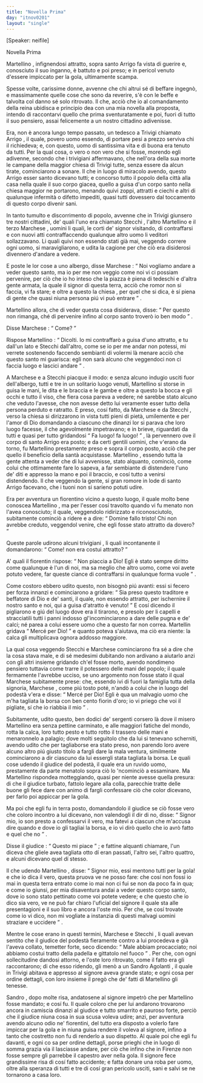 ```yaml
---
title: "Novella Prima"
day: "itnov0201"
layout: "single"
---
```

<html>
 <head>
 </head>
 <body>
  <div id="nov0201" type="novella" who="neifile">
   <p>
    [Speaker: neifile]
   </p>
   <head>
    Novella Prima
   </head>
   <argument>
    <p>
     <milestone id="p02010001"/>
     <name persref="martellino" type="person">
      Martellino
     </name>
     , infignendosi attratto, sopra
     <name persref="santoarrigo" type="person">
      santo Arrigo
     </name>
     fa vista di guerire e, conosciuto il suo inganno, &egrave; battuto e poi preso; e in pericol venuto d'essere impiccato per la gola, ultimamente scampa.
    </p>
   </argument>
   <div3 type="commentary" who="neifile">
    <p>
     <milestone id="p02010002"/>
     Spesse volte, carissime donne, avvenne che chi altrui s&eacute; di beffare ingegn&ograve;, e massimamente quelle cose che sono da reverire, s'&egrave; con le beffe e talvolta col danno s&eacute; solo ritrovato. Il che, acci&ograve; che io al comandamento della reina ubidisca e principio dea con una mia novella alla proposta, intendo di raccontarvi quello che prima sventuratamente e poi, fuori di tutto il suo pensiero, assai felicemente a un nostro cittadino adivenisse.
    </p>
   </div3>
   <p>
    <milestone id="p02010003"/>
    Era, non &egrave; ancora lungo tempo passato, un tedesco a
    <name placeref="treviso" type="place">
     Trivigi
    </name>
    chiamato
    <name persref="santoarrigo" type="person">
     Arrigo
    </name>
    , il quale, povero uomo essendo, di portare pesi a prezzo serviva chi il richiedeva; e, con questo, uomo di santissima vita e di buona era tenuto da tutti.
    <milestone id="p02010004"/>
    Per la qual cosa, o vero o non vero che si fosse, morendo egli adivenne, secondo che i trivigiani affermavano, che nell'ora della sua morte le campane della
    <name placeref="duomotreviso-0201" type="place">
     maggior chiesa
    </name>
    di
    <name placeref="treviso" type="place">
     Trivigi
    </name>
    tutte, senza essere da alcun tirate, cominciarono a sonare.
    <milestone id="p02010005"/>
    Il che in luogo di miracolo avendo, questo
    <name persref="santoarrigo" type="person">
     Arrigo
    </name>
    esser santo dicevano tutti; e concorso tutto il popolo della citt&agrave; alla casa nella quale il suo corpo giacea, quello a guisa d'un corpo santo nella chiesa maggior ne portarono, menando quivi zoppi, attratti e ciechi e altri di qualunque infermit&agrave; o difetto impediti, quasi tutti dovessero dal toccamento di questo corpo divenir sani.
   </p>
   <p>
    <milestone id="p02010006"/>
    In tanto tumulto e discorrimento di popolo, avvenne che in
    <name placeref="treviso" type="place">
     Trivigi
    </name>
    giunsero tre nostri cittadini, de' quali l'uno era chiamato
    <name persref="stecchi" type="person">
     Stecchi
    </name>
    , l'altro
    <name persref="martellino" type="person">
     Martellino
    </name>
    e il terzo
    <name persref="marchese" type="person">
     Marchese
    </name>
    , uomini li quali, le corti de' signor visitando, di contraffarsi e con nuovi atti contraffaccendo qualunque altro uomo li veditori sollazzavano. Li quali quivi non essendo stati gi&agrave; mai, veggendo correre ogni uomo, si maravigliarono, e udita la cagione per che ci&ograve; era disiderosi divennero d'andare a vedere.
   </p>
   <p>
    <milestone id="p02010007"/>
    E poste le lor cose a uno albergo, disse
    <name persref="marchese" type="person">
     Marchese
    </name>
    :
    <q direct="unspecified" who="marchese">
     Noi vogliamo andare a veder questo santo, ma io per me non veggio come noi vi ci possiam pervenire, per ci&ograve; che io ho inteso che la piazza &egrave; piena di tedeschi e d'altra gente armata, la quale il signor di questa terra, acci&ograve; che romor non si faccia, vi fa stare; e oltre a questo la
     <name placeref="duomotreviso-0201" type="place">
      chiesa
     </name>
     , per quel che si dica, &egrave; s&iacute; piena di gente che quasi niuna persona pi&uacute; vi pu&ograve; entrare
    </q>
    .
   </p>
   <p>
    <milestone id="p02010008"/>
    <name persref="martellino" type="person">
     Martellino
    </name>
    allora, che di veder questa cosa disiderava, disse:
    <q direct="unspecified" who="martellino">
     Per questo non rimanga, ch&eacute; di pervenire infino al corpo santo trover&ograve; io ben modo
    </q>
    .
   </p>
   <p>
    <milestone id="p02010009"/>
    Disse
    <name persref="marchese" type="person">
     Marchese
    </name>
    :
    <q direct="unspecified" who="marchese">
     Come?
    </q>
   </p>
   <p>
    <milestone id="p02010010"/>
    Rispose
    <name persref="martellino" type="person">
     Martellino
    </name>
    :
    <q direct="unspecified" who="martellino">
     Dicolti. Io mi contraffar&ograve; a guisa d'uno attratto, e tu dall'un lato e
     <name persref="stecchi" type="person">
      Stecchi
     </name>
     dall'altro, come se io per me andar non potessi, mi verrete sostenendo faccendo sembianti di volermi l&agrave; menare acci&ograve; che questo santo mi guarisca: egli non sar&agrave; alcuno che veggendoci non ci faccia luogo e lascici andare
    </q>
    .
   </p>
   <p>
    <milestone id="p02010011"/>
    A
    <name persref="marchese" type="person">
     Marchese
    </name>
    e a
    <name persref="stecchi" type="person">
     Stecchi
    </name>
    piacque il modo: e senza alcuno indugio usciti fuor dell'albergo, tutti e tre in un solitario luogo venuti,
    <name persref="martellino" type="person">
     Martellino
    </name>
    si storse in guisa le mani, le dita e le braccia e le gambe e oltre a questo la bocca e gli occhi e tutto il viso, che fiera cosa pareva a vedere; n&eacute; sarebbe stato alcuno che veduto l'avesse, che non avesse detto lui veramente esser tutto della persona perduto e ratratto.
    <milestone id="p02010012"/>
    E preso, cos&iacute; fatto, da
    <name persref="marchese" type="person">
     Marchese
    </name>
    e da
    <name persref="stecchi" type="person">
     Stecchi
    </name>
    , verso la
    <name placeref="duomotreviso-0201" type="place">
     chiesa
    </name>
    si dirizzarono in vista tutti pieni di piet&agrave;, umilemente e per l'amor di Dio domandando a ciascuno che dinanzi lor si parava che loro luogo facesse, il che agevolmente impetravano; e in brieve, riguardati da tutti e quasi per tutto gridandosi
    <q direct="unspecified" who="marchese stecchi">
     Fa luogo! fa luogo!
    </q>
    , l&agrave; pervennero ove il corpo di
    <name persref="santoarrigo" type="person">
     santo Arrigo
    </name>
    era posto; e da certi gentili uomini, che v'erano da torno, fu
    <name persref="martellino" type="person">
     Martellino
    </name>
    prestamente preso e sopra il corpo posto, acci&ograve; che per quello il beneficio della sant&agrave; acquistasse.
    <milestone id="p02010013"/>
    <name persref="martellino" type="person">
     Martellino
    </name>
    , essendo tutta la gente attenta a veder che di lui avvenisse, stato alquanto, cominci&ograve;, come colui che ottimamente fare lo sapeva, a far sembiante di distendere l'uno de' diti e appresso la mano e poi il braccio, e cos&iacute; tutto a venirsi distendendo. Il che veggendo la gente, s&iacute; gran romore in lode di
    <name persref="santoarrigo" type="person">
     santo Arrigo
    </name>
    facevano, che i tuoni non si sarieno potuti udire.
   </p>
   <p>
    <milestone id="p02010014"/>
    Era per avventura un
    <name persref="fiorentino-0201" type="person">
     fiorentino
    </name>
    vicino a questo luogo, il quale molto bene conoscea
    <name persref="martellino" type="person">
     Martellino
    </name>
    , ma per l'esser cos&iacute; travolto quando vi fu menato non l'avea conosciuto; il quale, veggendolo ridirizzato e riconosciutolo, subitamente cominci&ograve; a ridere e a dire:
    <q direct="unspecified" who="fiorentino-0201">
     Domine fallo tristo! Chi non avrebbe creduto, veggendol venire, che egli fosse stato attratto da dovero?
    </q>
   </p>
   <p>
    <milestone id="p02010015"/>
    Queste parole udirono alcuni
    <name persref="trivigiani-0201" type="person">
     trivigiani
    </name>
    , li quali incontanente il domandarono:
    <q direct="unspecified" who="trivigiani-0201">
     Come! non era costui attratto?
    </q>
   </p>
   <p>
    <milestone id="p02010016"/>
    A' quali il
    <name persref="fiorentino-0201" type="person">
     fiorentin
    </name>
    rispose:
    <q direct="unspecified" who="fiorentino-0201">
     Non piaccia a Dio! Egli &egrave; stato sempre diritto come qualunque &egrave; l'un di noi, ma sa meglio che altro uomo, come voi avete potuto vedere, far queste ciance di contraffarsi in qualunque forma vuole
    </q>
    .
   </p>
   <p>
    <milestone id="p02010017"/>
    Come costoro ebbero udito questo, non bisogn&ograve; pi&uacute; avanti: essi si fecero per forza innanzi e cominciarono a gridare:
    <q direct="unspecified" who="trivigiani-0201">
     Sia preso questo traditore e beffatore di Dio e de' santi, il quale, non essendo attratto, per ischernire il nostro santo e noi, qui a guisa d'atratto &egrave; venuto!
    </q>
    <milestone id="p02010018"/>
    E cos&iacute; dicendo il pigliarono e gi&uacute; del luogo dove era il tirarono, e presolo per li capelli e stracciatili tutti i panni indosso gl'incominciarono a dare delle pugna e de' calci; n&eacute; parea a colui essere uomo che a questo far non correa.
    <milestone id="p02010019"/>
    <name persref="martellino" type="person">
     Martellin
    </name>
    gridava
    <q direct="unspecified" who="martellino">
     Merc&eacute; per Dio!
    </q>
    e quanto poteva s'aiutava, ma ci&ograve; era niente: la calca gli multiplicava ognora addosso maggiore.
   </p>
   <p>
    <milestone id="p02010020"/>
    La qual cosa veggendo
    <name persref="stecchi" type="person">
     Stecchi
    </name>
    e
    <name persref="marchese" type="person">
     Marchese
    </name>
    cominciarono fra s&eacute; a dire che la cosa stava male, e di s&eacute; medesimi dubitando non ardivano a aiutarlo anzi con gli altri insieme gridando ch'el fosse morto, avendo nondimeno pensiero tuttavia come trarre il potessero delle mani del popolo; il quale fermamente l'avrebbe ucciso, se uno argomento non fosse stato il qual
    <name persref="marchese" type="person">
     Marchese
    </name>
    subitamente prese:
    <milestone id="p02010021"/>
    che, essendo ivi di fuori la famiglia tutta della signoria,
    <name persref="marchese" type="person">
     Marchese
    </name>
    , come pi&uacute; tosto pot&eacute;, n'and&ograve; a colui che in luogo del podest&agrave; v'era e disse:
    <q direct="unspecified" who="marchese">
     Merc&eacute; per Dio! Egli &egrave; qua un malvagio uomo che m'ha tagliata la borsa con ben cento fiorin d'oro; io vi priego che voi il pigliate, s&iacute; che io riabbia il mio
    </q>
    .
   </p>
   <p>
    <milestone id="p02010022"/>
    Subitamente, udito questo, ben dodici de' sergenti corsero l&agrave; dove il misero
    <name persref="martellino" type="person">
     Martellino
    </name>
    era senza pettine carminato, e alle maggiori fatiche del mondo, rotta la calca, loro tutto pesto e tutto rotto il trassero delle mani e menaronnelo a palagio; dove molti seguitolo che da lui si tenevano scherniti, avendo udito che per tagliaborse era stato preso, non parendo loro avere alcuno altro pi&uacute; giusto titolo a fargli dare la mala ventura, similmente cominciarono a dir ciascuno da lui essergli stata tagliata la borsa.
    <milestone id="p02010023"/>
    Le quali cose udendo il
    <name persref="giudice-0201" type="person">
     giudice
    </name>
    del podest&agrave;, il quale era un ruvido uomo, prestamente da parte menatolo sopra ci&ograve; lo 'ncominci&ograve; a essaminare.
    <milestone id="p02010024"/>
    Ma
    <name persref="martellino" type="person">
     Martellino
    </name>
    rispondea motteggiando, quasi per niente avesse quella presura: di che il giudice turbato, fattolo legare alla colla, parecchie tratte delle buone gli fece dare con animo di fargli confessare ci&ograve; che color dicevano, per farlo poi appiccar per la gola.
   </p>
   <p>
    <milestone id="p02010025"/>
    Ma poi che egli fu in terra posto, domandandolo il
    <name persref="giudice-0201" type="person">
     giudice
    </name>
    se ci&ograve; fosse vero che coloro incontro a lui dicevano, non valendogli il dir di no, disse:
    <q direct="unspecified" who="martellino">
     Signor mio, io son presto a confessarvi il vero, ma fatevi a ciascun che m'accusa dire quando e dove io gli tagliai la borsa, e io vi dir&ograve; quello che io avr&ograve; fatto e quel che no
    </q>
    .
   </p>
   <p>
    <milestone id="p02010026"/>
    Disse il
    <name persref="giudice-0201" type="person">
     giudice
    </name>
    :
    <q direct="unspecified" who="giudice-0201">
     Questo mi piace
    </q>
    ; e fattine alquanti chiamare, l'un diceva che gliele avea tagliata otto d&iacute; eran passati, l'altro sei, l'altro quattro, e alcuni dicevano quel d&iacute; stesso.
   </p>
   <p>
    <milestone id="p02010027"/>
    Il che udendo
    <name persref="martellino" type="person">
     Martellino
    </name>
    , disse:
    <q direct="unspecified" who="martellino">
     Signor mio, essi mentono tutti per la gola! e che io dica il vero, questa pruova ve ne posso fare: che cos&iacute; non fossi io mai in questa terra entrato come io mai non ci fui se non da poco fa in qua; e come io giunsi, per mia disaventura andai a veder questo corpo santo, dove io sono stato pettinato come voi potete vedere; e che questo che io dico sia vero, ve ne pu&ograve; far chiaro l'uficial del signore il quale sta alle presentagioni e il suo libro e ancora l'oste mio.
     <milestone id="p02010028"/>
     Per che, se cos&iacute; trovate come io vi dico, non mi vogliate a instanzia di questi malvagi uomini straziare e uccidere
    </q>
    .
   </p>
   <p>
    <milestone id="p02010029"/>
    Mentre le cose erano in questi termini,
    <name persref="marchese" type="person">
     Marchese
    </name>
    e
    <name persref="stecchi" type="person">
     Stecchi
    </name>
    , li quali avevan sentito che il
    <name persref="giudice-0201" type="person">
     giudice
    </name>
    del podest&agrave; fieramente contro a lui procedeva e gi&agrave; l'aveva collato, temetter forte, seco dicendo:
    <q direct="unspecified" who="marchese stecchi">
     Male abbiam procacciato; noi abbiamo costui tratto della padella e gittatolo nel fuoco
    </q>
    .
    <milestone id="p02010030"/>
    Per che, con ogni sollecitudine dandosi attorno, e l'oste loro ritrovato, come il fatto era gli raccontarono; di che esso ridendo, gli men&ograve; a un
    <name persref="sandroagolanti" type="person">
     Sandro Agolanti
    </name>
    , il quale in
    <name placeref="treviso" type="place">
     Trivigi
    </name>
    abitava e appresso al signore aveva grande stato; e ogni cosa per ordine dettagli, con loro insieme il preg&ograve; che de' fatti di
    <name persref="martellino" type="person">
     Martellino
    </name>
    gli tenesse.
   </p>
   <p>
    <milestone id="p02010031"/>
    <name persref="sandroagolanti" type="person">
     Sandro
    </name>
    , dopo molte risa, andatosene al signore impetr&ograve; che per
    <name persref="martellino" type="person">
     Martellino
    </name>
    fosse mandato; e cos&iacute; fu. Il quale coloro che per lui andarono trovarono ancora in camiscia dinanzi al
    <name persref="giudice-0201" type="person">
     giudice
    </name>
    e tutto smarrito e pauroso forte, perci&ograve; che il
    <name persref="giudice-0201" type="person">
     giudice
    </name>
    niuna cosa in sua scusa voleva udire; anzi, per avventura avendo alcuno odio ne' fiorentini, del tutto era disposto a volerlo fare impiccar per la gola e in niuna guisa rendere il voleva al signore, infino a tanto che costretto non fu di renderlo a suo dispetto.
    <milestone id="p02010032"/>
    Al quale poi che egli fu davanti, e ogni co sa per ordine dettagli, porse prieghi che in luogo di somma grazia via il lasciasse andare, per ci&ograve; che infino che in
    <name placeref="firenze" type="place">
     Firenze
    </name>
    non fosse sempre gli parrebbe il capestro aver nella gola.
    <milestone id="p02010033"/>
    Il signore fece grandissime risa di cos&iacute; fatto accidente; e fatta donare una roba per uomo, oltre alla speranza di tutti e tre di cos&iacute; gran pericolo usciti, sani e salvi se ne tornarono a casa loro.
   </p>
  </div>
 </body>
</html>